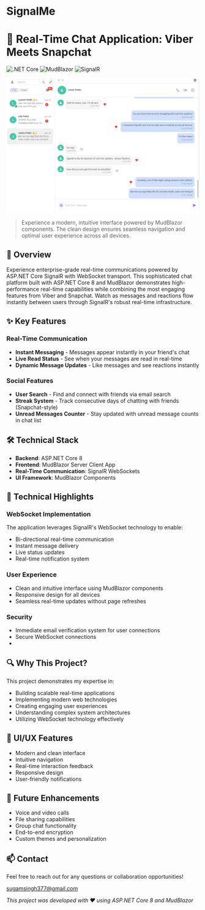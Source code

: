 # SignalMe

# 🚀 Real-Time Chat Application: Viber Meets Snapchat

![.NET Core](https://img.shields.io/badge/.NET%20Core-8.0-brightgreen)
![MudBlazor](https://img.shields.io/badge/MudBlazor-Latest-blue)
![SignalR](https://img.shields.io/badge/SignalR-Real--Time-orange)

![SignalMe](sleek_design.PNG)
> Experience a modern, intuitive interface powered by MudBlazor components. The clean design ensures seamless navigation and optimal user experience across all devices.

## 🌟 Overview
Experience enterprise-grade real-time communications powered by ASP.NET Core SignalR with WebSocket transport. This sophisticated chat platform built with ASP.NET Core 8 and MudBlazor demonstrates high-performance real-time capabilities while combining the most engaging features from Viber and Snapchat. Watch as messages and reactions flow instantly between users through SignalR's robust real-time infrastructure.

## ✨ Key Features

### Real-Time Communication
- **Instant Messaging** - Messages appear instantly in your friend's chat 
- **Live Read Status** - See when your messages are read in real-time  
- **Dynamic Message Updates** - Like messages and see reactions instantly   

### Social Features
- **User Search** - Find and connect with friends via email search   
- **Streak System** - Track consecutive days of chatting with friends (Snapchat-style) 
- **Unread Messages Counter** - Stay updated with unread message counts in chat list 

## 🛠️ Technical Stack
- **Backend**: ASP.NET Core 8
- **Frontend**: MudBlazor Server Client App
- **Real-Time Communication**: SignalR WebSockets
- **UI Framework**: MudBlazor Components

## 🎯 Technical Highlights

### WebSocket Implementation
The application leverages SignalR's WebSocket technology to enable:
- Bi-directional real-time communication
- Instant message delivery
- Live status updates
- Real-time notification system

### User Experience
- Clean and intuitive interface using MudBlazor components
- Responsive design for all devices
- Seamless real-time updates without page refreshes

### Security
- Immediate email verification system for user connections
- Secure WebSocket connections
- 
## 🔍 Why This Project?
This project demonstrates my expertise in:
- Building scalable real-time applications
- Implementing modern web technologies
- Creating engaging user experiences
- Understanding complex system architectures
- Utilizing WebSocket technology effectively

## 🎨 UI/UX Features
- Modern and clean interface
- Intuitive navigation
- Real-time interaction feedback
- Responsive design
- User-friendly notifications

## 🚀 Future Enhancements
- Voice and video calls
- File sharing capabilities
- Group chat functionality
- End-to-end encryption
- Custom themes and personalization

## 📫 Contact
Feel free to reach out for any questions or collaboration opportunities!

sugamsingh377@gmail.com

*This project was developed with ❤️ using ASP.NET Core 8 and MudBlazor*
